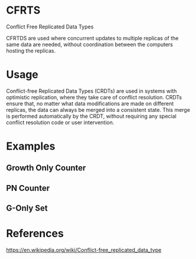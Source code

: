 # CFRTS
Conflict Free Replicated Data Types

CFRTDS are used where concurrent updates to multiple replicas of the same data are needed, without coordination between the computers hosting the replicas.

# Usage
Conflict-free Replicated Data Types (CRDTs) are used in systems with optimistic replication, where they take care of conflict resolution. 
CRDTs ensure that, no matter what data modifications are made on different replicas, the data can always be merged into a consistent state. 
This merge is performed automatically by the CRDT, without requiring any special conflict resolution code or user intervention.

# Examples

## Growth Only Counter 
## PN Counter
## G-Only Set

# References 

https://en.wikipedia.org/wiki/Conflict-free_replicated_data_type
